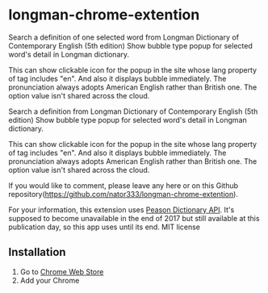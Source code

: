 # longman-chrome-extention

Search a definition of one selected word from Longman Dictionary of Contemporary English (5th edition)
Show bubble type popup for selected word's detail in Longman dictionary.

This can show clickable icon for the popup in the site whose lang property of <html> tag  includes "en". And also it displays bubble immediately.
The pronunciation always adopts American English rather than British one. The option value isn't shared across the cloud.

Search a definition from Longman Dictionary of Contemporary English (5th edition)
Show bubble type popup for selected word's detail in Longman dictionary.

This can show clickable icon for the popup in the site whose lang property of <html> tag  includes "en". And also it displays bubble immediately. The pronunciation always adopts American English rather than British one. The option value isn't shared across the cloud.

If you would like to comment, please leave any here or on this Github repository(https://github.com/nator333/longman-chrome-extention). 

For your information, this extension uses [Peason Dictionary API](http://developer.pearson.com/apis/dictionaries). It's supposed to become unavailable in the end of 2017 but still available at this publication day, so this app uses until its end. 
MIT license

## Installation

1. Go to [Chrome Web Store](https://chrome.google.com/webstore/detail/longman-dictionary-bubble/cajklhanpcgcpkikgpcnogpdndpjdjjn) 
2. Add your Chrome
